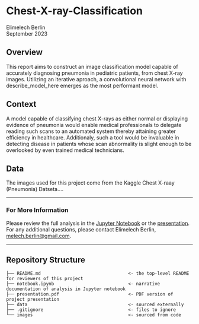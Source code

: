 # Chest-X-ray-Classification
Elimelech Berlin  
September 2023

## Overview
This report aims to construct an image classification model capable of accurately diagnosing pneumonia in pediatric patients, from chest X-ray images. Utilizing an iterative aproach, a convolutional neural network with describe_model_here emerges as the most performant model.

## Context
A model capable of classifying chest X-rays as either normal or displaying evidence of pneumonia would enable medical professionals to delegate reading such scans to an automated system thereby attaining greater efficiency in healthcare. Additionaly, such a tool would be invaluable in detecting disease in patients whose scan abnormality is slight enough to be overlooked by even trained medical technicians.

## Data
The images used for this project come from the Kaggle Chest X-raay (Pneumonia) Datseta....
***
### For More Information
Please review the full analysis in the [Jupyter Notebook](https://github.com/terminalcoder/Churn-in-Telecom/blob/main/notebook.ipynb) or the [presentation](https://github.com/terminalcoder/Churn-in-Telecom/blob/main/presentation.pdf).  
For any additional questions, please contact Elimelech Berlin, melech.berlin@gmail.com.

***
## Repository Structure
```
├── README.md                                 <- the top-level README for reviewers of this project
├── notebook.ipynb                            <- narrative documentation of analysis in Jupyter notebook
├── presentation.pdf                          <- PDF version of project presentation
├── data                                      <- sourced externally
├── .gitignore                                <- files to ignore
└── images                                    <- sourced from code
```
